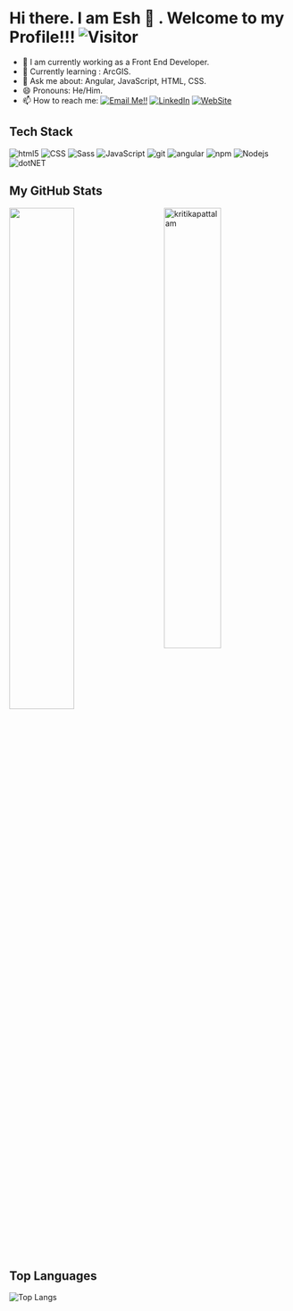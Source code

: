 # Hi there. I am Esh 👋 . Welcome to my Profile!!!   ![Visitor](https://visitor-badge.laobi.icu/badge?page_id=sevie10.repoName)

- 🔭 I am currently working as a Front End Developer.
- 🌱 Currently learning : ArcGIS.
- 💬 Ask me about: Angular, JavaScript, HTML, CSS.
- 😄 Pronouns: He/Him.
- 📫 How to reach me: <a href="mailto:eshmaelsevilla@gmail.com">![Email Me!!](https://img.shields.io/badge/Gmail-D14836?style=for-the-badge&logo=gmail&logoColor=white)</a> <a href="https://www.linkedin.com/in/eshmael-sevilla-0a974ce6">![LinkedIn](https://img.shields.io/badge/LinkedIn-0077B5?style=for-the-badge&logo=linkedin&logoColor=white)</a> <a href="https://www.eshmaelsevilla.com">![WebSite](https://img.shields.io/badge/-WEBSITE-blue?style=for-the-badge&logoColor=white)</a>

## Tech Stack
<p>
  <img alt="html5" src="https://img.shields.io/badge/-HTML5-E34F26?style=flat-square&logo=html5&logoColor=white" />
  <img alt="CSS" src="https://img.shields.io/badge/CSS%20-%231572B6.svg?style=flat-square&logo=css3&logoColor=white" />
  <img alt="Sass" src="https://img.shields.io/badge/-Sass-CC6699?style=flat-square&logo=sass&logoColor=white" />
  <img alt="JavaScript" src="https://img.shields.io/badge/JavaScript%20-%23F7DF1E.svg?style=flat-square&logo=javascript&logoColor=black" />
  <img alt="git" src="https://img.shields.io/badge/-Git-F05032?style=flat-square&logo=git&logoColor=white" />
  <img alt="angular" src="https://img.shields.io/badge/-Angular-DD0031?style=flat-square&logo=angular&logoColor=white" />
  <img alt="npm" src="https://img.shields.io/badge/-NPM-CB3837?style=flat-square&logo=npm&logoColor=white" />
  <img alt="Nodejs" src="https://img.shields.io/badge/-Nodejs-43853d?style=flat-square&logo=Node.js&logoColor=white" />
  <img alt="dotNET" src="https://img.shields.io/badge/-.NET-%23512BD4?style=flat-squares&logoColor=white" />
</p>

## My GitHub Stats

 <img src="https://github-readme-stats.vercel.app/api?username=sevie10&show_icons=true&theme=gotham" alt="kritikapattalam" width="45%" align="right"/>
 <img  src="https://github-readme-streak-stats.herokuapp.com/?user=esevillaGPOne&theme=dark" width="48%" >

## Top Languages
  
  ![Top Langs](https://github-readme-stats.vercel.app/api/top-langs/?username=sevie10&layout=compact)

<!--
**sevie10/sevie10** is a ✨ _special_ ✨ repository because its `README.md` (this file) appears on your GitHub profile.

Here are some ideas to get you started:

- 🔭 I’m currently working on ...
- 🌱 I’m currently learning ...
- 👯 I’m looking to collaborate on ...
- 🤔 I’m looking for help with ...
- 💬 Ask me about ...
- 📫 How to reach me: ...
- 😄 Pronouns: ...
- ⚡ Fun fact: ...
-->
